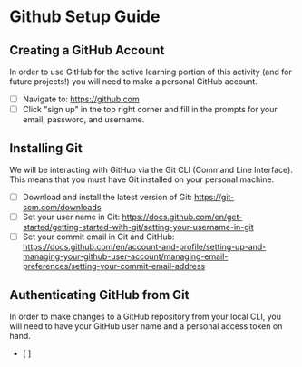 # Github Setup Guide
## Creating a GitHub Account
In order to use GitHub for the active learning portion of this activity (and for future projects!) you will need to make a personal GitHub account.
- [ ] Navigate to: https://github.com
- [ ] Click "sign up" in the top right corner and fill in the prompts for your email, password, and username.

## Installing Git
We will be interacting with GitHub via the Git CLI (Command Line Interface). This means that you must have Git installed on your personal machine.

- [ ] Download and install the latest version of Git: https://git-scm.com/downloads
- [ ] Set your user name in Git: https://docs.github.com/en/get-started/getting-started-with-git/setting-your-username-in-git
- [ ] Set your commit email in Git and GitHub: https://docs.github.com/en/account-and-profile/setting-up-and-managing-your-github-user-account/managing-email-preferences/setting-your-commit-email-address

## Authenticating GitHub from Git
In order to make changes to a GitHub repository from your local CLI, you will need to have your GitHub user name and a personal access token on hand.
- [ ]
